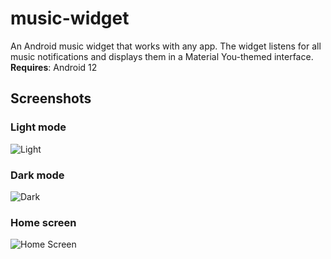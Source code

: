 # music-widget
An Android music widget that works with any app. The widget listens for all music notifications and displays them in a Material You-themed interface.<br />
**Requires**: Android 12

## Screenshots
### Light mode
![Light](https://user-images.githubusercontent.com/31103658/142958530-4330983e-17f7-4cbb-9a56-e3ac1220d8c5.png)
### Dark mode
![Dark](https://user-images.githubusercontent.com/31103658/142958585-118b6126-f764-481a-92aa-189bdcb02000.png)

### Home screen
![Home Screen](https://user-images.githubusercontent.com/31103658/142958296-2df40154-0d75-41ff-8503-3dfd29de9b3c.png)
